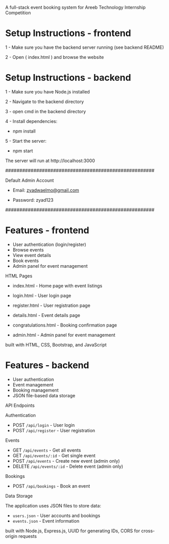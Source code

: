 A full-stack event booking system for Areeb Technology Internship Competition
 

# Setup Instructions - frontend

1 - Make sure you have the backend server running (see backend README)

2 - Open ( index.html ) and browse the website

# Setup Instructions - backend

1 - Make sure you have Node.js installed

2 - Navigate to the backend directory

3 - open cmd in the backend directory

4 - Install dependencies:

  - npm install

5 - Start the server:

  - npm start

   The server will run at http://localhost:3000

#####################################################


Default Admin Account

- Email: zyadwaelmo@gmail.com

- Password: zyad123

#####################################################


# Features - frontend

- User authentication (login/register)
- Browse events
- View event details
- Book events
- Admin panel for event management

HTML Pages 


- index.html - Home page with event listings

- login.html - User login page

- register.html - User registration page

- details.html - Event details page

- congratulations.html - Booking confirmation page

- admin.html - Admin panel for event management




built with HTML, CSS, Bootstrap, and JavaScript


# Features - backend

- User authentication
- Event management
- Booking management
- JSON file-based data storage


API Endpoints

Authentication 
- POST `/api/login` - User login
- POST `/api/register` - User registration

 Events 
- GET `/api/events` - Get all events
- GET `/api/events/:id` - Get single event
- POST `/api/events` - Create new event (admin only)
- DELETE `/api/events/:id` - Delete event (admin only)

Bookings 
- POST `/api/bookings` - Book an event

 Data Storage

The application uses JSON files to store data:
- `users.json` - User accounts and bookings
- `events.json` - Event information


built with Node.js, Express.js, UUID for generating IDs, CORS for cross-origin requests 



